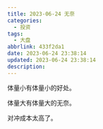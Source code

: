 ```yaml
---
title: 2023-06-24 无奈
categories:
  - 投资
tags:
  - 大盘
abbrlink: 433f2da1
date: 2023-06-24 23:38:14
updated: 2023-06-24 23:38:14
description:
---
```


体量小有体量小的好处。

体量大有体量大的无奈。

对冲成本太高了。